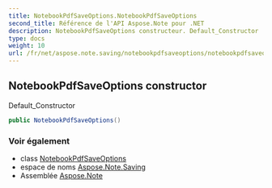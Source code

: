 ```yaml
---
title: NotebookPdfSaveOptions.NotebookPdfSaveOptions
second_title: Référence de l'API Aspose.Note pour .NET
description: NotebookPdfSaveOptions constructeur. Default_Constructor
type: docs
weight: 10
url: /fr/net/aspose.note.saving/notebookpdfsaveoptions/notebookpdfsaveoptions/
---
```

## NotebookPdfSaveOptions constructor

Default_Constructor

```csharp
public NotebookPdfSaveOptions()
```

### Voir également

* class [NotebookPdfSaveOptions](../)
* espace de noms [Aspose.Note.Saving](../../notebookpdfsaveoptions/)
* Assemblée [Aspose.Note](../../../)


